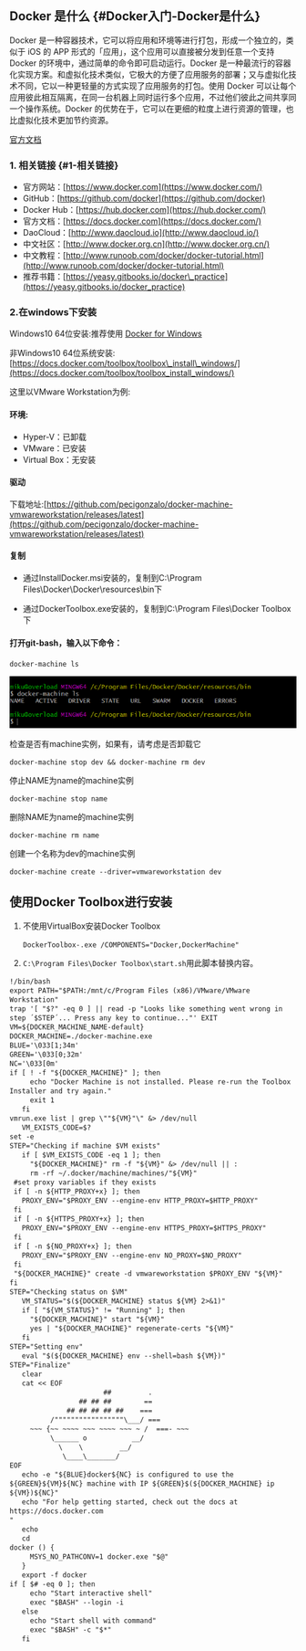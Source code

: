 ## Docker 是什么 {#Docker入门-Docker是什么}

Docker 是一种容器技术，它可以将应用和环境等进行打包，形成一个独立的，类似于 iOS 的 APP 形式的「应用」，这个应用可以直接被分发到任意一个支持 Docker 的环境中，通过简单的命令即可启动运行。Docker 是一种最流行的容器化实现方案。和虚拟化技术类似，它极大的方便了应用服务的部署；又与虚拟化技术不同，它以一种更轻量的方式实现了应用服务的打包。使用 Docker 可以让每个应用彼此相互隔离，在同一台机器上同时运行多个应用，不过他们彼此之间共享同一个操作系统。Docker 的优势在于，它可以在更细的粒度上进行资源的管理，也比虚拟化技术更加节约资源。

[官方文档](http://guide.daocloud.io/dcs/docker-9152673.html)

### 1. 相关链接 {#1-相关链接}

* 官方网站：[https://www.docker.com](https://www.docker.com/)
* GitHub：[https://github.com/docker](https://github.com/docker)
* Docker Hub：[https://hub.docker.com](https://hub.docker.com/)
* 官方文档：[https://docs.docker.com](https://docs.docker.com/)
* DaoCloud：[http://www.daocloud.io](http://www.daocloud.io/)
* 中文社区：[http://www.docker.org.cn](http://www.docker.org.cn/)
* 中文教程：[http://www.runoob.com/docker/docker-tutorial.html](http://www.runoob.com/docker/docker-tutorial.html)
* 推荐书籍：[https://yeasy.gitbooks.io/docker\_practice](https://yeasy.gitbooks.io/docker_practice)

### 2.在windows下安装

Windows10 64位安装:推荐使用 [Docker for Windows](https://docs.docker.com/docker-for-windows/install/)

非Windows10 64位系统安装:[https://docs.docker.com/toolbox/toolbox\_install\_windows/](https://docs.docker.com/toolbox/toolbox_install_windows/)

这里以VMware Workstation为例:

#### 环境:

* Hyper-V：已卸载
* VMware：已安装
* Virtual Box：无安装

#### 驱动

下载地址:[https://github.com/pecigonzalo/docker-machine-vmwareworkstation/releases/latest](https://github.com/pecigonzalo/docker-machine-vmwareworkstation/releases/latest)

#### 复制

* 通过InstallDocker.msi安装的，复制到C:\Program Files\Docker\Docker\resources\bin下

* 通过DockerToolbox.exe安装的，复制到C:\Program Files\Docker Toolbox下

#### 打开**git-bash**，输入以下命令：

`docker-machine ls`

![](/assets/1.9.1-3.png)

检查是否有machine实例，如果有，请考虑是否卸载它

```
docker-machine stop dev && docker-machine rm dev
```

停止NAME为name的machine实例

```
docker-machine stop name
```

删除NAME为name的machine实例

```
docker-machine rm name
```

创建一个名称为dev的machine实例

```
docker-machine create --driver=vmwareworkstation dev
```

## 使用Docker Toolbox进行安装

1. 不使用VirtualBox安装Docker Toolbox

   `DockerToolbox-.exe /COMPONENTS="Docker,DockerMachine"`

2. `C:\Program Files\Docker Toolbox\start.sh`用此脚本替换内容。

```
!/bin/bash
export PATH="$PATH:/mnt/c/Program Files (x86)/VMware/VMware Workstation"
trap '[ "$?" -eq 0 ] || read -p "Looks like something went wrong in step ´$STEP´... Press any key to continue..."' EXIT
VM=${DOCKER_MACHINE_NAME-default}
DOCKER_MACHINE=./docker-machine.exe
BLUE='\033[1;34m'
GREEN='\033[0;32m'
NC='\033[0m'
if [ ! -f "${DOCKER_MACHINE}" ]; then
     echo "Docker Machine is not installed. Please re-run the Toolbox Installer and try again."
     exit 1
   fi
vmrun.exe list | grep \""${VM}"\" &> /dev/null
   VM_EXISTS_CODE=$?
set -e
STEP="Checking if machine $VM exists"
   if [ $VM_EXISTS_CODE -eq 1 ]; then
     "${DOCKER_MACHINE}" rm -f "${VM}" &> /dev/null || :
     rm -rf ~/.docker/machine/machines/"${VM}"
 #set proxy variables if they exists
 if [ -n ${HTTP_PROXY+x} ]; then
   PROXY_ENV="$PROXY_ENV --engine-env HTTP_PROXY=$HTTP_PROXY"
 fi
 if [ -n ${HTTPS_PROXY+x} ]; then
   PROXY_ENV="$PROXY_ENV --engine-env HTTPS_PROXY=$HTTPS_PROXY"
 fi
 if [ -n ${NO_PROXY+x} ]; then
   PROXY_ENV="$PROXY_ENV --engine-env NO_PROXY=$NO_PROXY"
 fi  
 "${DOCKER_MACHINE}" create -d vmwareworkstation $PROXY_ENV "${VM}"
fi
STEP="Checking status on $VM"
   VM_STATUS="$(${DOCKER_MACHINE} status ${VM} 2>&1)"
   if [ "${VM_STATUS}" != "Running" ]; then
     "${DOCKER_MACHINE}" start "${VM}"
     yes | "${DOCKER_MACHINE}" regenerate-certs "${VM}"
   fi
STEP="Setting env"
   eval "$(${DOCKER_MACHINE} env --shell=bash ${VM})"
STEP="Finalize"
   clear
   cat << EOF
                       ##         .
                 ## ## ##        ==
              ## ## ## ## ##    ===
          /"""""""""""""""""\___/ ===
     ~~~ {~~ ~~~~ ~~~ ~~~~ ~~~ ~ /  ===- ~~~
          \______ o           __/
            \    \         __/
             \____\_______/
EOF
   echo -e "${BLUE}docker${NC} is configured to use the ${GREEN}${VM}${NC} machine with IP ${GREEN}$(${DOCKER_MACHINE} ip ${VM})${NC}"
   echo "For help getting started, check out the docs at 
https://docs.docker.com
"
   echo
   cd
docker () {
     MSYS_NO_PATHCONV=1 docker.exe "$@"
   }
   export -f docker
if [ $# -eq 0 ]; then
     echo "Start interactive shell"
     exec "$BASH" --login -i
   else
     echo "Start shell with command"
     exec "$BASH" -c "$*"
   fi
```



